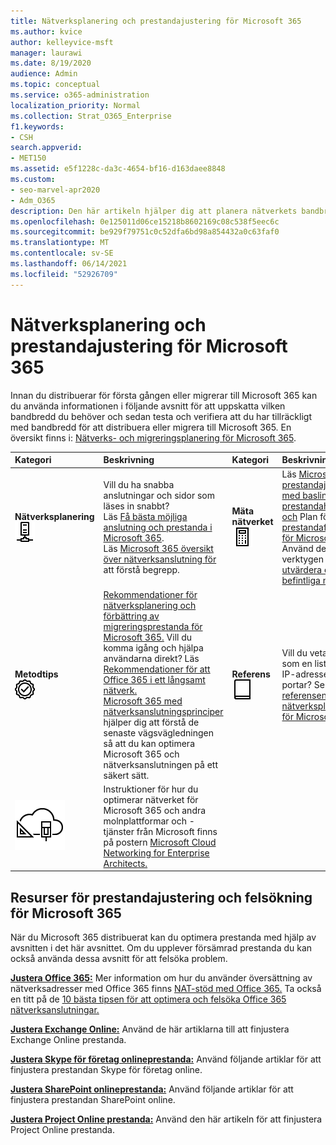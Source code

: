 ```yaml
---
title: Nätverksplanering och prestandajustering för Microsoft 365
ms.author: kvice
author: kelleyvice-msft
manager: laurawi
ms.date: 8/19/2020
audience: Admin
ms.topic: conceptual
ms.service: o365-administration
localization_priority: Normal
ms.collection: Strat_O365_Enterprise
f1.keywords:
- CSH
search.appverid:
- MET150
ms.assetid: e5f1228c-da3c-4654-bf16-d163daee8848
ms.custom:
- seo-marvel-apr2020
- Adm_O365
description: Den här artikeln hjälper dig att planera nätverkets bandbreddskrav för Microsoft 365 samt finjustera och felsöka prestanda.
ms.openlocfilehash: 0e125011d06ce15218b8602169c08c538f5eec6c
ms.sourcegitcommit: be929f79751c0c52dfa6bd98a854432a0c63faf0
ms.translationtype: MT
ms.contentlocale: sv-SE
ms.lasthandoff: 06/14/2021
ms.locfileid: "52926709"
---
```

# <a name="network-planning-and-performance-tuning-for-microsoft-365"></a>Nätverksplanering och prestandajustering för Microsoft 365
Innan du distribuerar för första gången eller migrerar till Microsoft 365 kan du använda informationen i följande avsnitt för att uppskatta vilken bandbredd du behöver och sedan testa och verifiera att du har tillräckligt med bandbredd för att distribuera eller migrera till Microsoft 365. En översikt finns i: [Nätverks- och migreringsplanering för Microsoft 365](network-and-migration-planning.md).
  
|Kategori |Beskrivning |Kategori |Beskrivning |
|:-----|:-----|:-----|:-----|
|**Nätverksplanering** <br/> ![Nätverk](../media/5e9dcd06-601b-4b28-88dc-f524e7548794.png)           <br/> |Vill du ha snabba anslutningar och sidor som läses in snabbt?  <br/> Läs [Få bästa möjliga anslutning och prestanda i Microsoft 365](https://aka.ms/o365perfprinciples).<br/>Läs [Microsoft 365 översikt över nätverksanslutning för](microsoft-365-networking-overview.md) att förstå begrepp.<br/> |**Mäta nätverket** <br/> ![Kalkylatorn](../media/d690a132-4884-40eb-a918-526bb3dff3cc.png)           <br/> |Läs [Microsoft 365 prestandajustering med baslinjer och prestandahistorik och](performance-tuning-using-baselines-and-history.md) Plan för [prestandafelsökning för Microsoft 365](performance-troubleshooting-plan.md).  <br/> Använd de här verktygen för [att utvärdera ditt befintliga nätverk.](network-and-migration-planning.md#calculators)  <br/> |
|**Metodtips** <br/> ![Best practices](../media/2a659a5c-1007-47d3-a6c6-a19e018ab29b.png)           <br/> |[Rekommendationer för nätverksplanering och förbättring av migreringsprestanda för Microsoft 365.](network-and-migration-planning.md#BestPractices) Vill du komma igång och hjälpa användarna direkt? Läs [Rekommendationer för att Office 365 i ett långsamt nätverk.](https://support.office.com/article/fd16c8d2-4799-4c39-8fd7-045f06640166)  <br/> [Microsoft 365 med nätverksanslutningsprinciper](./microsoft-365-network-connectivity-principles.md) hjälper dig att förstå de senaste vägsvägledningen så att du kan optimera Microsoft 365 och nätverksanslutningen på ett säkert sätt.  <br/> |**Referens** <br/> ![Bok eller journal](../media/56dff3c1-f605-48d8-811f-7d13ce639ecd.png)           <br/> |Vill du veta mer, som en lista med IP-adresser och portar? Se [referensen för nätverksplanering för Microsoft 365](network-and-migration-planning.md#NetReference).  <br/> |
|![Se postern Microsoft Cloud Networking för Enterprise Architects](../media/3094be9f-2407-4fa5-896d-aa66ef7b9bb9.png)           <br/> |Instruktioner för hur du optimerar nätverket för Microsoft 365 och andra molnplattformar och -tjänster från Microsoft finns på postern [Microsoft Cloud Networking for Enterprise Architects.](../solutions/cloud-architecture-models.md)  <br/> |
   
## <a name="performance-tuning-and-troubleshooting-resources-for-microsoft-365"></a>Resurser för prestandajustering och felsökning för Microsoft 365
<a name="apptuning"> </a>

När du Microsoft 365 distribuerat kan du optimera prestanda med hjälp av avsnitten i det här avsnittet. Om du upplever försämrad prestanda du kan också använda dessa avsnitt för att felsöka problem.
  
 **[Justera Office 365:](tune-microsoft-365-performance.md)** Mer information om hur du använder översättning av nätverksadresser med Office 365 finns [NAT-stöd med Office 365.](nat-support-with-microsoft-365.md) Ta också en titt på de [10 bästa tipsen för att optimera och felsöka Office 365 nätverksanslutningar.](/archive/blogs/onthewire/top-10-tips-for-optimising-troubleshooting-your-office-365-network-connectivity) 
  
 **[Justera Exchange Online:](tune-exchange-online-performance.md)** Använd de här artiklarna till att finjustera Exchange Online prestanda. 
  
 **[Justera Skype för företag onlineprestanda:](tune-skype-for-business-online-performance.md)** Använd följande artiklar för att finjustera prestandan Skype för företag online. 
  
 **[Justera SharePoint onlineprestanda:](tune-sharepoint-online-performance.md)** Använd följande artiklar för att finjustera prestandan SharePoint online. 
  
 **[Justera Project Online prestanda:](https://support.office.com/article/12ba0ebd-c616-42e5-b9b6-cad570e8409c)** Använd den här artikeln för att finjustera Project Online prestanda.